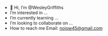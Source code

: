- 👋 Hi, I’m @WesleyGriffiths
-  I’m interested in ...
-  I’m currently learning ...
-  I’m looking to collaborate on ...
-  How to reach me 
  Email: nojow45@gmail.com
  

